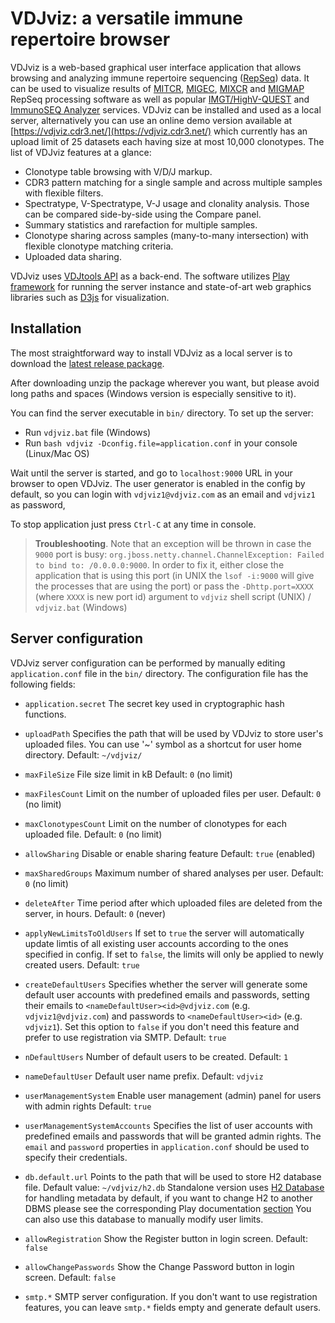 # VDJviz: a versatile immune repertoire browser

VDJviz is a web-based graphical user interface application that allows browsing and analyzing immune repertoire sequencing ([RepSeq](http://onlinelibrary.wiley.com/doi/10.1111/j.1365-2567.2011.03527.x/epdf)) data. It can be used to visualize results of [MITCR](mitcr.milaboratory.com), [MIGEC](https://github.com/mikessh/migec), [MIXCR](mixcr.milaboratory.com) and [MIGMAP](https://github.com/mikessh/migmap) RepSeq processing software as well as popular [IMGT/HighV-QUEST](http://www.imgt.org/HighV-QUEST/login.action) and [ImmunoSEQ Analyzer](http://www.adaptivebiotech.com/immunoseq/analyzer) services. VDJviz can be installed and used as a local server, alternatively you can use an online demo version available at [https://vdjviz.cdr3.net/](https://vdjviz.cdr3.net/) which currently has an upload limit of 25 datasets each having size at most 10,000 clonotypes. The list of VDJviz features at a glance:

- Clonotype table browsing with V/D/J markup.
- CDR3 pattern matching for a single sample and across multiple samples with flexible filters.
- Spectratype, V-Spectratype, V-J usage and clonality analysis. Those can be compared side-by-side using the Compare panel.
- Summary statistics and rarefaction for multiple samples.
- Clonotype sharing across samples (many-to-many intersection) with flexible clonotype matching criteria.
- Uploaded data sharing.

VDJviz uses [VDJtools API](https://github.com/mikessh/vdjtools) as a back-end. The software utilizes [Play framework](https://www.playframework.com/) for running the server instance and state-of-art web graphics libraries such as [D3js](http://d3js.org/) for visualization. 

## Installation

The most straightforward way to install VDJviz as a local server is to download the [latest release package](https://github.com/antigenomics/vdjviz/releases/latest).

After downloading unzip the package wherever you want, but please avoid long paths and spaces (Windows version is especially sensitive to it).

You can find the server executable in ``bin/`` directory. To set up the server:

- Run `vdjviz.bat` file (Windows)
- Run `bash vdjviz -Dconfig.file=application.conf` in your console (Linux/Mac OS)

Wait until the server is started, and go to ``localhost:9000`` URL in your browser to open VDJviz.
The user generator is enabled in the config by default, so you can login with `vdjviz1@vdjviz.com` as an email and `vdjviz1` as password,

To stop application just press `Ctrl-C` at any time in console.

> **Troubleshooting**. Note that an exception will be thrown in case the ``9000`` port is busy: ``org.jboss.netty.channel.ChannelException: Failed to bind to: /0.0.0.0:9000``. In order to fix it, either close the application that is using this port (in UNIX the 
``lsof -i:9000`` will give the processes that are using the port) or pass the ``-Dhttp.port=XXXX`` (where ``XXXX`` is new port id) argument to ``vdjviz`` shell script (UNIX) / ``vdjviz.bat`` (Windows)

## Server configuration

VDJviz server configuration can be performed by manually editing ``application.conf`` file in the ``bin/`` directory. The configuration file has the following fields:

- ``application.secret``
The secret key used in cryptographic hash functions.

- ``uploadPath``
Specifies the path that will be used by VDJviz to store user's uploaded files.
You can use '~' symbol as a shortcut for user home directory.
Default: `~/vdjviz/`

- ``maxFileSize``
File size limit in kB
Default: `0` (no limit)

- ``maxFilesCount``
Limit on the number of uploaded files per user.
Default: ``0`` (no limit)

- ``maxClonotypesCount``
Limit on the number of clonotypes for each uploaded file.
Default: ``0`` (no limit)

- ``allowSharing``
Disable or enable sharing feature
Default: ``true`` (enabled)

- ``maxSharedGroups``
Maximum number of shared analyses per user.
Default: ``0`` (no limit)
 
- ``deleteAfter``
Time period after which uploaded files are deleted from the server, in hours.
Default: ``0`` (never)

- ``applyNewLimitsToOldUsers``
If set to ``true`` the server will automatically update limtis of all existing user accounts according to the ones specified in config. If set to ``false``, the limits will only be applied to newly created users.
Default: ``true``

- ``createDefaultUsers``
Specifies whether the server will generate some default user accounts with predefined emails and passwords, setting their emails to ``<nameDefaultUser><id>@vdjviz.com`` (e.g. ``vdjviz1@vdjviz.com``) and passwords to ``<nameDefaultUser><id>`` (e.g. ``vdjviz1``). Set this option to ``false`` if you don't need this feature and prefer to use registration via SMTP.
Default: ``true``

- ``nDefaultUsers``
Number of default users to be created.
Default: ``1``

- ``nameDefaultUser``
Default user name prefix.
Default: `vdjviz`

- ``userManagementSystem``
Enable user management (admin) panel for users with admin rights
Default: `true`

- ``userManagementSystemAccounts``
Specifies the list of user accounts with predefined emails and passwords that will be granted admin rights. The ``email`` and ``password`` properties in ``application.conf`` should be used to specify their credentials.

- ``db.default.url``
Points to the path that will be used to store H2 database file.
Default value: ``~/vdjviz/h2.db``
Standalone version uses [H2 Database](http://www.h2database.com/html/main.html) for handling metadata by default, if you want to change H2 to another DBMS please see the corresponding Play documentation [section](https://www.playframework.com/documentation/2.2.4/JavaDatabase)
You can also use this database to manually modify user limits.

- ``allowRegistration``
Show the Register button in login screen.
Default: ``false``

- ``allowChangePasswords``
Show the Change Password button in login screen.
Default: ``false``

- ``smtp.*``
SMTP server configuration.
If you don't want to use registration features, you can leave ``smtp.*`` fields empty and generate default users.
